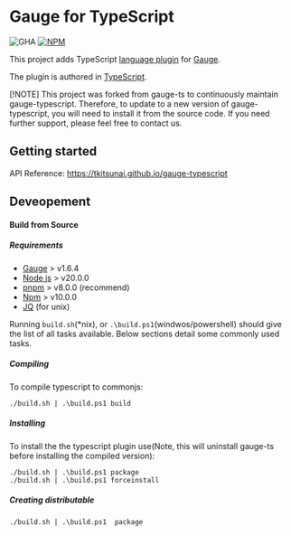 # Gauge for TypeScript

![GHA](https://github.com/tkitsunai/gauge-typescript/actions/workflows/nodejs.yml/badge.svg)
[![NPM](https://img.shields.io/npm/v/gauge-typescript.svg?style=flat-square)](https://www.npmjs.com/package/gauge-typescript)

This project adds TypeScript [language plugin](https://docs.gauge.org/latest/installation.html#language-runner) for [Gauge](http://gauge.org).

The plugin is authored in [TypeScript](https://en.wikipedia.org/wiki/TypeScript).

[!NOTE]
This project was forked from gauge-ts to continuously maintain gauge-typescript. Therefore, to update to a new version of gauge-typescript, you will need to install it from the source code. If you need further support, please feel free to contact us.

## Getting started

API Reference: https://tkitsunai.github.io/gauge-typescript

## Deveopement

#### Build from Source

##### Requirements
- [Gauge](https://docs.gauge.org/installing.html#installation) > v1.6.4
- [Node js](https://nodejs.org/en/) > v20.0.0
- [pnpm](https://pnpm.io/) > v8.0.0 (recommend)
- [Npm](https://www.npmjs.com/) > v10.0.0
- [JQ](https://stedolan.github.io/jq/) (for unix)


Running `build.sh`(*nix), or `.\build.ps1`(windwos/powershell) should give the list of all tasks available. Below sections detail some commonly used tasks.

##### Compiling

To compile typescript to commonjs:

````
./build.sh | .\build.ps1 build
````

##### Installing

To install the the typescript plugin use(Note, this will uninstall gauge-ts before installing the compiled version):

````
./build.sh | .\build.ps1 package
./build.sh | .\build.ps1 forceinstall
````

##### Creating distributable

````
./build.sh | .\build.ps1  package
````
